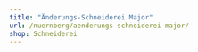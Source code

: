 ```yaml
---
title: "Änderungs-Schneiderei Major"
url: /nuernberg/aenderungs-schneiderei-major/
shop: Schneiderei
---
```

